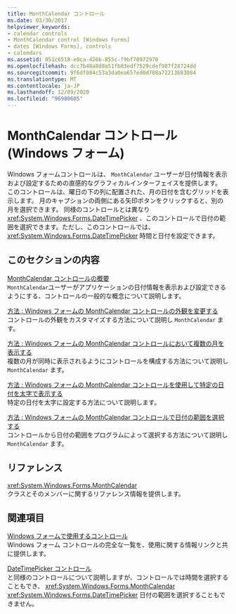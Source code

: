 ```yaml
---
title: MonthCalendar コントロール
ms.date: 03/30/2017
helpviewer_keywords:
- calendar controls
- MonthCalendar control [Windows Forms]
- dates [Windows Forms], controls
- calendars
ms.assetid: 051c6518-e0ca-426b-855c-f9bf70972970
ms.openlocfilehash: dcc7b48a8d8a51fb83edf7529cdef987f28724dd
ms.sourcegitcommit: 9f6df084c53a3da0ea657ed0d708a72213683084
ms.translationtype: MT
ms.contentlocale: ja-JP
ms.lasthandoff: 12/09/2020
ms.locfileid: "96980605"
---
```

# <a name="monthcalendar-control-windows-forms"></a>MonthCalendar コントロール (Windows フォーム)
Windows フォームコントロールは、 `MonthCalendar` ユーザーが日付情報を表示および設定するための直感的なグラフィカルインターフェイスを提供します。 このコントロールは、曜日の下の列に配置された、月の日付を含むグリッドを表示します。 月のキャプションの両側にある矢印ボタンをクリックすると、別の月を選択できます。 同様のコントロールとは異なり <xref:System.Windows.Forms.DateTimePicker> 、このコントロールで日付の範囲を選択できます。ただし、このコントロールでは、 <xref:System.Windows.Forms.DateTimePicker> 時間と日付を設定できます。  
  
## <a name="in-this-section"></a>このセクションの内容  
 [MonthCalendar コントロールの概要](monthcalendar-control-overview-windows-forms.md)  
 `MonthCalendar`ユーザーがアプリケーションの日付情報を表示および設定できるようにする、コントロールの一般的な概念について説明します。  
  
 [方法 : Windows フォームの MonthCalendar コントロールの外観を変更する](how-to-change-monthcalendar-control-appearance.md)  
 コントロールの外観をカスタマイズする方法について説明し `MonthCalendar` ます。  
  
 [方法 : Windows フォームの MonthCalendar コントロールにおいて複数の月を表示する](display-more-than-one-month-wf-monthcalendar-control.md)  
 複数の月が同時に表示されるようにコントロールを構成する方法について説明し `MonthCalendar` ます。  
  
 [方法 : Windows フォームの MonthCalendar コントロールを使用して特定の日付を太字で表示する](display-specific-days-in-bold-with-wf-monthcalendar-control.md)  
 特定の日付を太字に設定する方法について説明します。  
  
 [方法 : Windows フォームの MonthCalendar コントロールで日付の範囲を選択する](how-to-select-a-range-of-dates-in-the-windows-forms-monthcalendar-control.md)  
 コントロールから日付の範囲をプログラムによって選択する方法について説明し `MonthCalendar` ます。  
  
## <a name="reference"></a>リファレンス  
 <xref:System.Windows.Forms.MonthCalendar>  
 クラスとそのメンバーに関するリファレンス情報を提供します。  
  
## <a name="related-sections"></a>関連項目  
 [Windows フォームで使用するコントロール](controls-to-use-on-windows-forms.md)  
 Windows フォーム コントロールの完全な一覧を、使用に関する情報リンクと共に提供します。  
  
 [DateTimePicker コントロール](datetimepicker-control-windows-forms.md)  
 と同様のコントロールについて説明しますが、コントロールでは時間を選択することもでき、 <xref:System.Windows.Forms.MonthCalendar> <xref:System.Windows.Forms.DateTimePicker> 日付の範囲を選択することもできません。
